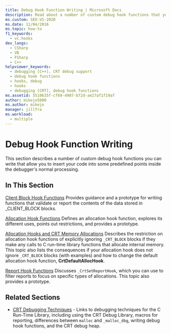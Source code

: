 ```yaml
---
title: Debug Hook Function Writing | Microsoft Docs
description: Read about a number of custom debug hook functions that you can write to let you insert your code into predefined points inside the debugger's normal processing.
ms.custom: SEO-VS-2020
ms.date: 11/04/2016
ms.topic: how-to
f1_keywords: 
  - vc.hooks
dev_langs: 
  - CSharp
  - VB
  - FSharp
  - C++
helpviewer_keywords: 
  - debugging [C++], CRT debug support
  - debug hook functions
  - hooks, debug
  - hooks
  - debugging [CRT], debug hook functions
ms.assetid: 5510635f-cf69-4907-b72d-ae27af1f19af
author: mikejo5000
ms.author: mikejo
manager: jillfra
ms.workload: 
  - multiple
---
```

# Debug Hook Function Writing
This section describes a number of custom debug hook functions you can write that allow you to insert your code into some predefined points inside the debugger's normal processing.

## In This Section
 [Client Block Hook Functions](../debugger/client-block-hook-functions.md)
 Provides guidance and a prototype for writing functions that validate or report the contents of the data stored in _CLIENT_BLOCK blocks.

 [Allocation Hook Functions](../debugger/allocation-hook-functions.md)
 Defines an allocation hook function, explores its different uses, points out restrictions, and provides a prototype.

 [Allocation Hooks and CRT Memory Allocations](../debugger/allocation-hooks-and-c-run-time-memory-allocations.md)
 Describes the restriction on allocation hook functions of explicitly ignoring `_CRT_BLOCK` blocks if they make any calls to C run-time library functions that allocate internal memory. This topic also lists the consequences if your allocation hook does not ignore `_CRT_BLOCK` blocks (with examples) and how to change the default allocation hook function, **CrtDefaultAllocHook**.

 [Report Hook Functions](../debugger/report-hook-functions.md)
 Discusses `_CrtSetReportHook`, which you can use to filter reports to focus on specific types of allocations. This topic also provides a prototype.

## Related Sections

- [CRT Debugging Techniques](../debugger/crt-debugging-techniques.md) - Links to debugging techniques for the C Run-Time Library, including using the CRT Debug Library, macros for reporting, differences between `malloc` and `_malloc_dbg`, writing debug hook functions, and the CRT debug heap.